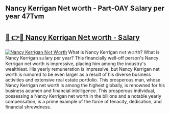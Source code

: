 ## Nancy Kerrigan N𝚎t w𝚘rth - Part-OAY S𝚊lary per year 47Tvm

# <h2><a href="http://gc0waz.nevu.top/?p=Nancy+Kerrigan">🔗 👉🔴 Nancy Kerrigan N𝚎t w𝚘rth - S𝚊lary</a></h2>

[![Nancy Kerrigan N𝚎t W𝚘rth](https://i.imgur.com/Oavwk0R.jpeg)](http://gc0waz.nevu.top/?p=Nancy+Kerrigan)
What is Nancy Kerrigan n𝚎t w𝚘rth? What is Nancy Kerrigan s𝚊lary per year?
This financially well-off person's Nancy Kerrigan net worth is impressive, placing him among the industry's wealthiest. His yearly remuneration is impressive, but Nancy Kerrigan net worth is rumored to be even larger as a result of his diverse business activities and extensive real estate portfolio. This prosperous man, whose Nancy Kerrigan net worth is among the highest globally, is renowned for his business acumen and financial intelligence. This prosperous individual, possessing a Nancy Kerrigan net worth in the billions and a notable yearly compensation, is a prime example of the force of tenacity, dedication, and financial shrewdness.
